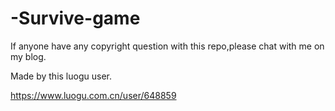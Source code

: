 # -Survive-game
If anyone have any copyright question with this repo,please chat with me on my blog.

Made by this luogu user.

https://www.luogu.com.cn/user/648859
